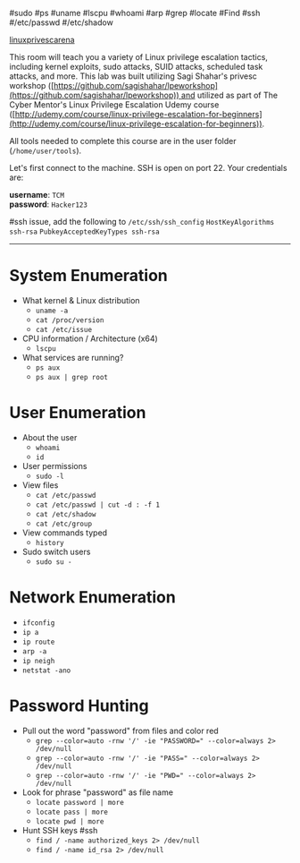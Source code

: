 #sudo #ps #uname #lscpu #whoami #arp #grep #locate #Find #ssh #/etc/passwd #/etc/shadow 

[linuxprivescarena](https://tryhackme.com/room/linuxprivescarena)

This room will teach you a variety of Linux privilege escalation tactics, including kernel exploits, sudo attacks, SUID attacks, scheduled task attacks, and more. This lab was built utilizing Sagi Shahar's privesc workshop ([https://github.com/sagishahar/lpeworkshop](https://github.com/sagishahar/lpeworkshop)) and utilized as part of The Cyber Mentor's Linux Privilege Escalation Udemy course ([http://udemy.com/course/linux-privilege-escalation-for-beginners](http://udemy.com/course/linux-privilege-escalation-for-beginners)).

All tools needed to complete this course are in the user folder (`/home/user/tools`).

Let's first connect to the machine. SSH is open on port 22. Your credentials are:

**username**: `TCM`  
**password**: `Hacker123`

#ssh issue, add the following to `/etc/ssh/ssh_config`
	`HostKeyAlgorithms ssh-rsa`
	`PubkeyAcceptedKeyTypes ssh-rsa`

---
# System Enumeration

- What kernel & Linux distribution
	- `uname -a`
	- `cat /proc/version`
	- `cat /etc/issue`
- CPU information / Architecture (x64)
	- `lscpu`
- What services are running?
	- `ps aux`
	- `ps aux | grep root`

# User Enumeration

- About the user
	- `whoami`
	- `id`
- User permissions
	- `sudo -l`
- View files
	- `cat /etc/passwd`
	- `cat /etc/passwd | cut -d : -f 1`
	- `cat /etc/shadow`
	- `cat /etc/group`
- View commands typed
	- `history`
- Sudo switch users
	- `sudo su -`

# Network Enumeration

- `ifconfig`
- `ip a`
- `ip route`
- `arp -a`
- `ip neigh`
- `netstat -ano`

# Password Hunting

- Pull out the word "password" from files and color red
	- `grep --color=auto -rnw '/' -ie "PASSWORD=" --color=always 2> /dev/null`
	- `grep --color=auto -rnw '/' -ie "PASS=" --color=always 2> /dev/null`
	- `grep --color=auto -rnw '/' -ie "PWD=" --color=always 2> /dev/null`
- Look for phrase "password" as file name
	- `locate password | more`
	- `locate pass | more`
	- `locate pwd | more`
- Hunt SSH keys #ssh 
	- `find / -name authorized_keys 2> /dev/null`
	- `find / -name id_rsa 2> /dev/null`